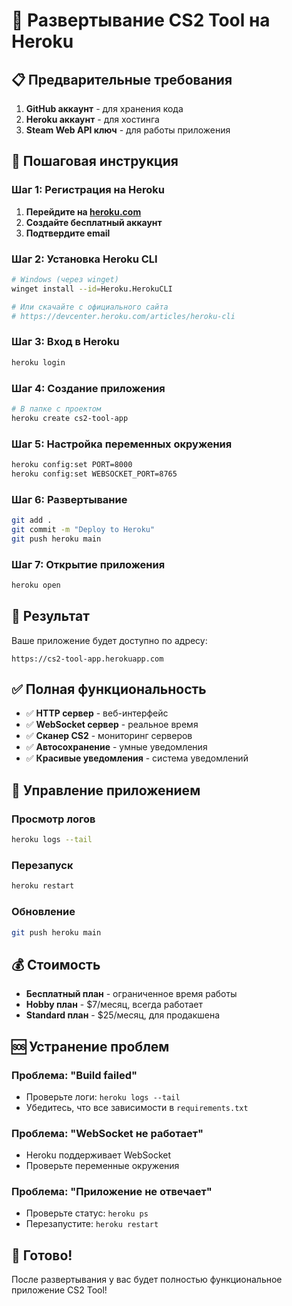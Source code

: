 # 🚀 Развертывание CS2 Tool на Heroku

## 📋 Предварительные требования

1. **GitHub аккаунт** - для хранения кода
2. **Heroku аккаунт** - для хостинга
3. **Steam Web API ключ** - для работы приложения

## 🔧 Пошаговая инструкция

### Шаг 1: Регистрация на Heroku

1. **Перейдите на [heroku.com](https://heroku.com)**
2. **Создайте бесплатный аккаунт**
3. **Подтвердите email**

### Шаг 2: Установка Heroku CLI

```bash
# Windows (через winget)
winget install --id=Heroku.HerokuCLI

# Или скачайте с официального сайта
# https://devcenter.heroku.com/articles/heroku-cli
```

### Шаг 3: Вход в Heroku

```bash
heroku login
```

### Шаг 4: Создание приложения

```bash
# В папке с проектом
heroku create cs2-tool-app
```

### Шаг 5: Настройка переменных окружения

```bash
heroku config:set PORT=8000
heroku config:set WEBSOCKET_PORT=8765
```

### Шаг 6: Развертывание

```bash
git add .
git commit -m "Deploy to Heroku"
git push heroku main
```

### Шаг 7: Открытие приложения

```bash
heroku open
```

## 🎯 Результат

Ваше приложение будет доступно по адресу:
```
https://cs2-tool-app.herokuapp.com
```

## ✅ Полная функциональность

- ✅ **HTTP сервер** - веб-интерфейс
- ✅ **WebSocket сервер** - реальное время
- ✅ **Сканер CS2** - мониторинг серверов
- ✅ **Автосохранение** - умные уведомления
- ✅ **Красивые уведомления** - система уведомлений

## 🔧 Управление приложением

### Просмотр логов
```bash
heroku logs --tail
```

### Перезапуск
```bash
heroku restart
```

### Обновление
```bash
git push heroku main
```

## 💰 Стоимость

- **Бесплатный план** - ограниченное время работы
- **Hobby план** - $7/месяц, всегда работает
- **Standard план** - $25/месяц, для продакшена

## 🆘 Устранение проблем

### Проблема: "Build failed"
- Проверьте логи: `heroku logs --tail`
- Убедитесь, что все зависимости в `requirements.txt`

### Проблема: "WebSocket не работает"
- Heroku поддерживает WebSocket
- Проверьте переменные окружения

### Проблема: "Приложение не отвечает"
- Проверьте статус: `heroku ps`
- Перезапустите: `heroku restart`

## 🎉 Готово!

После развертывания у вас будет полностью функциональное приложение CS2 Tool! 
